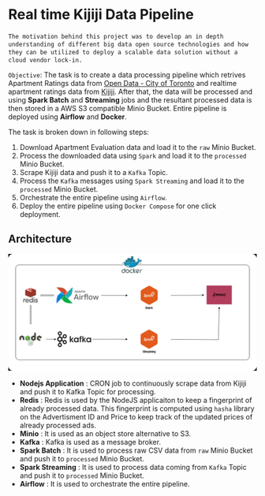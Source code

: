 # Real time Kijiji Data Pipeline

```
The motivation behind this project was to develop an in depth understanding of different big data open source technologies and how they can be utilized to deploy a scalable data solution without a cloud vendor lock-in.
```

`Objective`: The task is to create a data processing pipeline which retrives Apartment Ratings data from [Open Data - City of Toronto](https://open.toronto.ca/dataset/apartment-building-evaluation/) and realtime apartment ratings data from [Kijiji](https://www.kijiji.com/). After that, the data will be processed and using **Spark Batch** and **Streaming** jobs and the resultant processed data is then stored in a AWS S3 compatible Minio Bucket. Entire pipeline is deployed using **Airflow** and **Docker**.

The task is broken down in following steps:
1. Download Apartment Evaluation data and load it to the `raw` Minio Bucket.
2. Process the downloaded data using `Spark` and load it to the `processed` Minio Bucket.
3. Scrape Kijiji data and push it to a `Kafka` Topic.
4. Process the `Kafka` messages using `Spark Streaming` and load it to the `processed` Minio Bucket.
5. Orchestrate the entire pipeline using `Airflow`.
6. Deploy the entire pipeline using `Docker Compose` for one click deployment.


## Architecture
![Architecture](./assets/images//architecture.png)

- **Nodejs Application** : CRON job to continuously scrape data from Kijiji and push it to Kafka Topic for processing.
- **Redis** : Redis is used by the NodeJS applicaiton to keep a fingerprint of already processed data. This fingerprint is computed using `hasha` library on the Advertisment ID and Price to keep track of the updated prices of already processed ads.
- **Minio** : It is used as an object store alternative to S3.
- **Kafka** : Kafka is used as a message broker.
- **Spark Batch** : It is used to process raw CSV data from `raw` Minio Bucket and push it to `processed` Minio Bucket.
- **Spark Streaming** : It is used to process data coming from `Kafka` Topic and push it to `processed` Minio Bucket.
- **Airflow** : It is used to orchestrate the entire pipeline.




